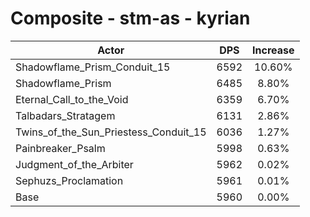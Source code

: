 # Composite - stm-as - kyrian
| Actor | DPS | Increase |
|---|:---:|:---:|
|Shadowflame_Prism_Conduit_15|6592|10.60%|
|Shadowflame_Prism|6485|8.80%|
|Eternal_Call_to_the_Void|6359|6.70%|
|Talbadars_Stratagem|6131|2.86%|
|Twins_of_the_Sun_Priestess_Conduit_15|6036|1.27%|
|Painbreaker_Psalm|5998|0.63%|
|Judgment_of_the_Arbiter|5962|0.02%|
|Sephuzs_Proclamation|5961|0.01%|
|Base|5960|0.00%|
